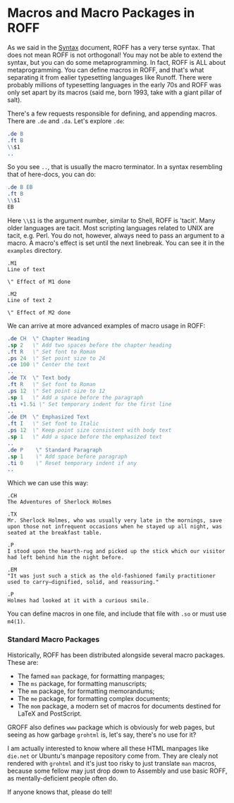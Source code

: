 # Macros and Macro Packages in ROFF

As we said in the [Syntax](ROFF-SYNTAX.md) document, ROFF has a very terse syntax. That does not mean ROFF is not orthogonal! You may not be able to extend the syntax, but you can do some metaprogramming. In fact, ROFF is ALL about metaprogramming. You can define macros in ROFF, and that's what separating it from ealier typesetting languages like Runoff. There were probably millions of typesetting languages in the early 70s and ROFF was only set apart by its macros (said me, born 1993, take with a giant pillar of salt).

There's a few requests responsible for defining, and appending macros. There are `.de` and `.da`. Let's explore `.de`:

```roff
.de B
.ft B
\\$1
..
```

So you see `..`, that is usually the macro terminator. In a syntax resembling that of here-docs, you can do:

```roff
.de B EB
.ft B
\\$1
EB
```

Here `\\$1` is the argument number, similar to Shell, ROFF is 'tacit'. Many older languages are tacit. Most scripting languages related to UNIX are tacit, e.g. Perl. You do not, however, always need to pass an argument to a macro. A macro's effect is set until the next linebreak. You can see it in the `examples` directory.

```
.M1
Line of text

\" Effect of M1 done

.M2
Line of text 2

\" Effect of M2 done

```

We can arrive at more advanced examples of macro usage in ROFF:

```roff
.de CH  \" Chapter Heading
.sp 2   \" Add two spaces before the chapter heading
.ft R   \" Set font to Roman
.ps 24  \" Set point size to 24
.ce 100 \" Center the text
..
.de TX  \" Text body
.ft R   \" Set font to Roman
.ps 12  \" Set point size to 12
.sp 1   \" Add a space before the paragraph
.ti +1.5i \" Set temporary indent for the first line
..
.de EM  \" Emphasized Text
.ft I   \" Set font to Italic
.ps 12  \" Keep point size consistent with body text
.sp 1   \" Add a space before the emphasized text
..
.de P    \" Standard Paragraph
.sp 1    \" Add space before paragraph
.ti 0    \" Reset temporary indent if any
..
```

Which we can use this way:

```
.CH
The Adventures of Sherlock Holmes

.TX
Mr. Sherlock Holmes, who was usually very late in the mornings, save upon those not infrequent occasions when he stayed up all night, was seated at the breakfast table.

.P
I stood upon the hearth-rug and picked up the stick which our visitor had left behind him the night before.

.EM
"It was just such a stick as the old-fashioned family practitioner used to carry—dignified, solid, and reassuring."

.P
Holmes had looked at it with a curious smile.

```

You can define macros in one file, and include that file with `.so` or must use `m4(1)`.


### Standard Macro Packages

Historically, ROFF has been distributed alongside several macro packages. These are:

- The famed `man` package, for formatting manpages;
- The `ms` package, for formatting manuscripts;
- The `mm` package, for formatting memorandums;
- The `me` package, for formatting complex documents;
- The `mom` package, a modern set of macros for documents destined for LaTeX and PostScript.

GROFF also defines `www` package which is obviously for web pages, but seeing as how garbage `grohtml` is, let's say, there's no use for it?

I am actually interested to know where all these HTML manpages like `die.net` or Ubuntu's manpage repository come from. They are clealy not rendered with `grohtml` and it's just too risky to just translate `man` macros, because some fellow may just drop down to Assembly and use basic ROFF, as mentally-deficient people often do.

If anyone knows that, please do tell!

